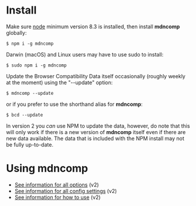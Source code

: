 
Install
=======

Make sure [node](https://nodejs.org/en/) minimum version 8.3 is installed, then
install **mdncomp** globally:

    $ npm i -g mdncomp

Darwin (macOS) and Linux users may have to use sudo to install:

    $ sudo npm i -g mdncomp

Update the Browser Compatibility Data itself occasionally (roughly weekly at the moment)
using the "--update" option:

    $ mdncomp --update

or if you prefer to use the shorthand alias for **mdncomp**:

    $ bcd --update

In version 2 you *can* use NPM to update the data, however, do note that this 
will only work if there is a new version of **mdncomp** itself even if there 
are new data available. The data that is included with the NPM install may
not be fully up-to-date.

Using mdncomp
=============

- [See information for all options](./Options.md) (v2)
- [See information for all config settings](./Config.md) (v2)
- [See information for how to use](./Using.md) (v2)
